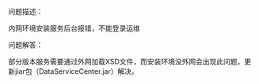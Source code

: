 问题描述：

内网环境安装服务后台报错，不能登录运维

问题解答：

部分版本服务需要通过外网加载XSD文件，而安装环境没外网会出现此问题，更新jiar包（DataServiceCenter.jar）解决。


